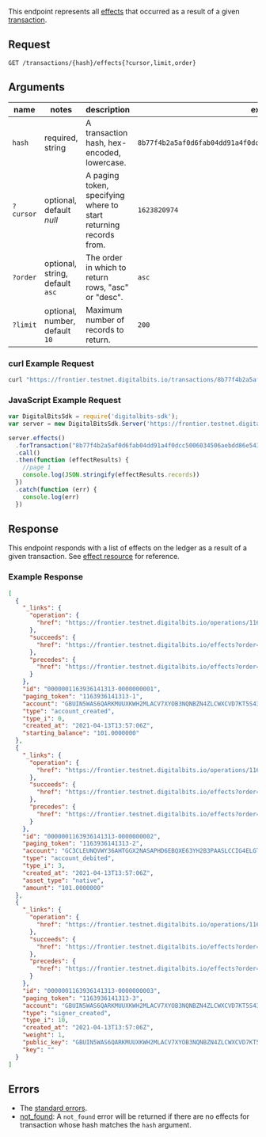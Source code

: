 This endpoint represents all [effects](https://github.com/xdbfoundation/go/tree/master/services/frontier/internal/docs/reference/resources/effect.md) that occurred as a result of a given [transaction](https://github.com/xdbfoundation/go/tree/master/services/frontier/internal/docs/reference/resources/transaction.md).

## Request

```
GET /transactions/{hash}/effects{?cursor,limit,order}
```

## Arguments

| name | notes | description | example |
| ---- | ----- | ----------- | ------- |
| `hash` | required, string | A transaction hash, hex-encoded, lowercase. | `8b77f4b2a5af0d6fab04dd91a4f0dcc5006034506aebdd86e543d27781372f94` |
| `?cursor` | optional, default _null_ | A paging token, specifying where to start returning records from. | `1623820974` |
| `?order` | optional, string, default `asc` | The order in which to return rows, "asc" or "desc". | `asc` |
| `?limit` | optional, number, default `10` | Maximum number of records to return. | `200` |

### curl Example Request

```sh
curl "https://frontier.testnet.digitalbits.io/transactions/8b77f4b2a5af0d6fab04dd91a4f0dcc5006034506aebdd86e543d27781372f94/effects?limit=1"
```

### JavaScript Example Request

```javascript
var DigitalBitsSdk = require('digitalbits-sdk');
var server = new DigitalBitsSdk.Server('https://frontier.testnet.digitalbits.io');

server.effects()
  .forTransaction("8b77f4b2a5af0d6fab04dd91a4f0dcc5006034506aebdd86e543d27781372f94")
  .call()
  .then(function (effectResults) {
    //page 1
    console.log(JSON.stringify(effectResults.records))
  })
  .catch(function (err) {
    console.log(err)
  })

```

## Response

This endpoint responds with a list of effects on the ledger as a result of a given transaction. See [effect resource](https://github.com/xdbfoundation/go/tree/master/services/frontier/internal/docs/reference/resources/effect.md) for reference.

### Example Response

```json
[
  {
    "_links": {
      "operation": {
        "href": "https://frontier.testnet.digitalbits.io/operations/1163936141313"
      },
      "succeeds": {
        "href": "https://frontier.testnet.digitalbits.io/effects?order=desc&cursor=1163936141313-1"
      },
      "precedes": {
        "href": "https://frontier.testnet.digitalbits.io/effects?order=asc&cursor=1163936141313-1"
      }
    },
    "id": "0000001163936141313-0000000001",
    "paging_token": "1163936141313-1",
    "account": "GBUIN5WAS6QARKMUUXKWH2MLACV7XYOB3NQNBZN4ZLCWXCVD7KT5S43P",
    "type": "account_created",
    "type_i": 0,
    "created_at": "2021-04-13T13:57:06Z",
    "starting_balance": "101.0000000"
  },
  {
    "_links": {
      "operation": {
        "href": "https://frontier.testnet.digitalbits.io/operations/1163936141313"
      },
      "succeeds": {
        "href": "https://frontier.testnet.digitalbits.io/effects?order=desc&cursor=1163936141313-2"
      },
      "precedes": {
        "href": "https://frontier.testnet.digitalbits.io/effects?order=asc&cursor=1163936141313-2"
      }
    },
    "id": "0000001163936141313-0000000002",
    "paging_token": "1163936141313-2",
    "account": "GC3CLEUNQVWY36AHTGGX2NASAPHD6EBQXE63YH2B3PAASLCCIG4ELGTP",
    "type": "account_debited",
    "type_i": 3,
    "created_at": "2021-04-13T13:57:06Z",
    "asset_type": "native",
    "amount": "101.0000000"
  },
  {
    "_links": {
      "operation": {
        "href": "https://frontier.testnet.digitalbits.io/operations/1163936141313"
      },
      "succeeds": {
        "href": "https://frontier.testnet.digitalbits.io/effects?order=desc&cursor=1163936141313-3"
      },
      "precedes": {
        "href": "https://frontier.testnet.digitalbits.io/effects?order=asc&cursor=1163936141313-3"
      }
    },
    "id": "0000001163936141313-0000000003",
    "paging_token": "1163936141313-3",
    "account": "GBUIN5WAS6QARKMUUXKWH2MLACV7XYOB3NQNBZN4ZLCWXCVD7KT5S43P",
    "type": "signer_created",
    "type_i": 10,
    "created_at": "2021-04-13T13:57:06Z",
    "weight": 1,
    "public_key": "GBUIN5WAS6QARKMUUXKWH2MLACV7XYOB3NQNBZN4ZLCWXCVD7KT5S43P",
    "key": ""
  }
]
```

## Errors

- The [standard errors](https://github.com/xdbfoundation/go/blob/master/services/frontier/internal/docs/reference/errors.md#standard-errors).
- [not_found](https://github.com/xdbfoundation/go/blob/master/services/frontier/internal/docs/reference/errors/not-found.md): A `not_found` error will be returned if there are no effects for transaction whose hash matches the `hash` argument.
